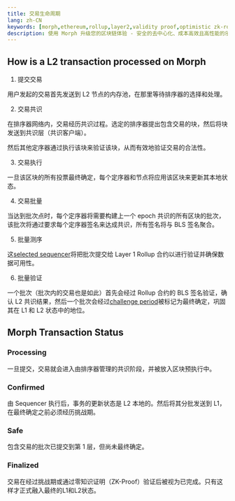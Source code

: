 ```yaml
---
title: 交易生命周期
lang: zh-CN
keywords: [morph,ethereum,rollup,layer2,validity proof,optimistic zk-rollup]
description: 使用 Morph 升级您的区块链体验 - 安全的去中心化、成本高效且高性能的乐观 zk-rollup 解决方案。现在就试试吧！
---
```



## How is a L2 transaction processed on Morph

1. 提交交易

用户发起的交易首先发送到 L2 节点的内存池，在那里等待排序器的选择和处理。


2. 交易共识

在排序器网络内，交易经历共识过程。选定的排序器提出包含交易的块，然后将块发送到共识层（共识客户端）。

然后其他定序器通过执行该块来验证该块，从而有效地验证交易的合法性。


3. 交易执行

一旦该区块的所有投票最终确定，每个定序器和节点将应用该区块来更新其本地状态。

4. 交易批量

当达到批次点时，每个定序器将需要构建上一个 epoch 共识的所有区块的批次，该批次将通过要求每个定序器签名来达成共识，所有签名将与 BLS 签名聚合。

5. 批量测序

这[selected sequencer](../general-protocol-design/1-rollup.md)将把批次提交给 Layer 1 Rollup 合约以进行验证并确保数据可用性。

6. 批量验证

一个批次（批次内的交易也是如此）首先会经过 Rollup 合约的 BLS 签名验证，确认 L2 共识结果，然后一个批次会经过[challenge period](../3-optimistic-zkevm.md)被标记为最终确定，巩固其在 L1 和 L2 状态中的地位。

## Morph Transaction Status

### Processing​

一旦提交，交易就会进入由排序器管理的共识阶段，并被放入区块预执行中。

### Confirmed​

由 Sequencer 执行后，事务的更新状态是 L2 本地的。然后将其分批发送到 L1，在最终确定之前必须经历挑战期。

### Safe

包含交易的批次已提交到第 1 层，但尚未最终确定。

### Finalized​

交易在经过挑战期或通过零知识证明（ZK-Proof）验证后被视为已完成。只有这样才正式融入最终的L1和L2状态。
